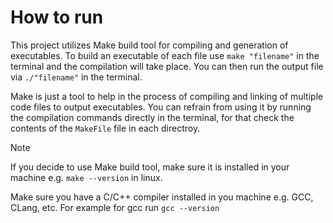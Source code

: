 # How to run
This project utilizes Make build tool for compiling and generation of executables.
To build an executable of each file use `make "filename"` in the terminal and the compilation will take place.
You can then run the output file via `./"filename"` in the terminal.

Make is just a tool to help in the process of compiling and linking of multiple code files to output executables. You can refrain from using it by running the compilation commands directly in the terminal, for that check the contents of the `MakeFile` file in each directroy.

> [!note]
> If you decide to use Make build tool, make sure it is installed in your machine e.g. `make --version` in linux.
> 
> Make sure you have a C/C++ compiler installed in you machine e.g. GCC, CLang, etc. For example for gcc run `gcc --version`  
